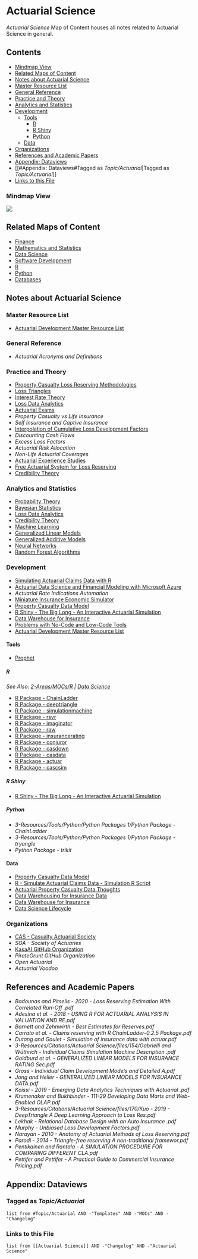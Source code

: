 # Actuarial Science

*Actuarial Science* Map of Content houses all notes related to Actuarial Science in general.

## Contents

* [Mindmap View](Actuarial%20Science.md#mindmap-view)
* [Related Maps of Content](Actuarial%20Science.md#related-maps-of-content)
* [Notes about Actuarial Science](Actuarial%20Science.md#notes-about-actuarial-science)
* [Master Resource List](Actuarial%20Science.md#notes-about-actuarial-science-master-resource-list)
* [General Reference](Actuarial%20Science.md#notes-about-actuarial-science-general-reference)
* [Practice and Theory](Actuarial%20Science.md#notes-about-actuarial-science-practice-and-theory)
* [Analytics and Statistics](Actuarial%20Science.md#notes-about-actuarial-science-analytics-and-statistics)
* [Development](Actuarial%20Science.md#notes-about-actuarial-science-development)
  * [Tools](Actuarial%20Science.md#development-tools)
    * [R](Actuarial%20Science.md#tools-r)
    * [R Shiny](Actuarial%20Science.md#tools-r-shiny)
    * [Python](Actuarial%20Science.md#tools-python)
  * [Data](Actuarial%20Science.md#development-data)
* [Organizations](Actuarial%20Science.md#notes-about-actuarial-science-organizations)
* [References and Academic Papers](Actuarial%20Science.md#references-and-academic-papers)
* [Appendix: Dataviews](Actuarial%20Science.md#appendix-dataviews)
* \[\[\#Appendix: Dataviews#Tagged as *Topic/Actuarial*\|Tagged as *Topic/Actuarial*\]\]
* [Links to this File](Actuarial%20Science.md#appendix-dataviews-links-to-this-file)

### Mindmap View

![](https://i.imgur.com/pcwm2La.png)

## Related Maps of Content

* [Finance](Finance.md)
* [Mathematics and Statistics](Mathematics%20and%20Statistics.md)
* [Data Science](Data%20Science.md)
* [Software Development](Software%20Development.md)
* [R](R.md)
* [Python](Python.md)
* [Databases](Databases.md)

## Notes about Actuarial Science

### Master Resource List

* [Actuarial Development Master Resource List](../Lists/Actuarial%20Development%20Master%20Resource%20List.md)

### General Reference

* *Actuarial Acronyms and Definitions*

### Practice and Theory

* [Property Casualty Loss Reserving Methodologies](../../0-Slipbox/Property%20Casualty%20Loss%20Reserving%20Methodologies.md)
* [Loss Triangles](../../0-Slipbox/Loss%20Triangles.md)
* [Interest Rate Theory](../../0-Slipbox/Interest%20Rate%20Theory.md)
* [Loss Data Analytics](../../0-Slipbox/Loss%20Data%20Analytics.md)
* [Actuarial Exams](../../0-Slipbox/Actuarial%20Exams.md)
* *Property Casualty vs Life Insurance*
* *Self Insurance and Captive Insurance*
* [Interpolation of Cumulative Loss Development Factors](../../0-Slipbox/Interpolation%20of%20Cumulative%20Loss%20Development%20Factors.md)
* *Discounting Cash Flows*
* *Excess Loss Factors*
* *Actuarial Risk Allocation*
* *Non-Life Actuarial Coverages*
* [Actuarial Experience Studies](../../0-Slipbox/Actuarial%20Experience%20Studies.md)
* [Free Actuarial System for Loss Reserving](../../0-Slipbox/Free%20Actuarial%20System%20for%20Loss%20Reserving.md)
* [Credibility Theory](../../0-Slipbox/Credibility%20Theory.md)

### Analytics and Statistics

* [Probability Theory](../../0-Slipbox/Probability%20Theory.md)
* [Bayesian Statistics](../../0-Slipbox/Bayesian%20Statistics.md)
* [Loss Data Analytics](../../0-Slipbox/Loss%20Data%20Analytics.md)
* [Credibility Theory](../../0-Slipbox/Credibility%20Theory.md)
* [Machine Learning](../../0-Slipbox/Machine%20Learning.md)
* [Generalized Linear Models](../../0-Slipbox/Generalized%20Linear%20Models.md)
* [Generalized Additive Models](../../0-Slipbox/Generalized%20Additive%20Models.md)
* [Neural Networks](../../0-Slipbox/Neural%20Networks.md)
* [Random Forest Algorithms](../../0-Slipbox/Random%20Forest%20Algorithms.md)

### Development

* [Simulating Actuarial Claims Data with R](../../0-Slipbox/Simulating%20Actuarial%20Claims%20Data%20with%20R.md)
* [Actuarial Data Science and Financial Modeling with Microsoft Azure](../../0-Slipbox/Actuarial%20Data%20Science%20and%20Financial%20Modeling%20with%20Microsoft%20Azure.md)
* *Actuarial Rate Indications Automation*
* [Miniature Insurance Economic Simulator](../../0-Slipbox/Miniature%20Insurance%20Economic%20Simulator.md)
* [Property Casualty Data Model](../../0-Slipbox/Property%20Casualty%20Data%20Model.md)
* [R Shiny - The Big Long - An Interactive Actuarial Simulation](../../0-Slipbox/R%20Shiny%20-%20The%20Big%20Long%20-%20An%20Interactive%20Actuarial%20Simulation.md)
* [Data Warehouse for Insurance](../../0-Slipbox/Data%20Warehouse%20for%20Insurance.md)
* [Problems with No-Code and Low-Code Tools](../../0-Slipbox/Problems%20with%20No-Code%20and%20Low-Code%20Tools.md)
* [Actuarial Development Master Resource List](../Lists/Actuarial%20Development%20Master%20Resource%20List.md)

#### Tools

* [Prophet](../../3-Resources/Tools/Modeling/Prophet.md)

##### R

*See Also: [2-Areas/MOCs/R](R.md) | [Data Science](Data%20Science.md)*

* [R Package - ChainLadder](../../3-Resources/Tools/Developer%20Tools/Languages/R/R%20Packages/Actuarial%20R%20Packages/R%20Package%20-%20ChainLadder.md)
* [R Package - deeptriangle](../../3-Resources/Tools/Developer%20Tools/Languages/R/R%20Packages/Actuarial%20R%20Packages/R%20Package%20-%20deeptriangle.md)
* [R Package - simulationmachine](../../3-Resources/Tools/Developer%20Tools/Languages/R/R%20Packages/Actuarial%20R%20Packages/R%20Package%20-%20simulationmachine.md)
* [R Package - rsvr](../../3-Resources/Tools/Developer%20Tools/Languages/R/R%20Packages/Actuarial%20R%20Packages/R%20Package%20-%20rsvr.md)
* [R Package - imaginator](../../3-Resources/Tools/Developer%20Tools/Languages/R/R%20Packages/Actuarial%20R%20Packages/R%20Package%20-%20imaginator.md)
* [R Package - raw](../../3-Resources/Tools/Developer%20Tools/Languages/R/R%20Packages/Actuarial%20R%20Packages/R%20Package%20-%20raw.md)
* [R Package - insurancerating](../../3-Resources/Tools/Developer%20Tools/Languages/R/R%20Packages/Actuarial%20R%20Packages/R%20Package%20-%20insurancerating.md)
* [R Package - conjuror](../../3-Resources/Tools/Developer%20Tools/Languages/R/R%20Packages/Actuarial%20R%20Packages/R%20Package%20-%20conjuror.md)
* [R Package - casdown](../../3-Resources/Tools/Developer%20Tools/Languages/R/R%20Packages/Actuarial%20R%20Packages/R%20Package%20-%20casdown.md)
* [R Package - casdata](../../3-Resources/Tools/Developer%20Tools/Languages/R/R%20Packages/Actuarial%20R%20Packages/R%20Package%20-%20casdata.md)
* [R Package - actuar](../../3-Resources/Tools/Developer%20Tools/Languages/R/R%20Packages/Actuarial%20R%20Packages/R%20Package%20-%20actuar.md)
* [R Package - cascsim](../../3-Resources/Tools/Developer%20Tools/Languages/R/R%20Packages/Actuarial%20R%20Packages/R%20Package%20-%20cascsim.md)

##### R Shiny

* [R Shiny - The Big Long - An Interactive Actuarial Simulation](../../0-Slipbox/R%20Shiny%20-%20The%20Big%20Long%20-%20An%20Interactive%20Actuarial%20Simulation.md)

##### Python

* *3-Resources/Tools/Python/Python Packages 1/Python Package - ChainLadder*
* *3-Resources/Tools/Python/Python Packages 1/Python Package - tryangle*
* *Python Package - trikit*

#### Data

* [Property Casualty Data Model](../../0-Slipbox/Property%20Casualty%20Data%20Model.md)
* [R - Simulate Actuarial Claims Data - Simulation R Script](../Code/R/R%20-%20Simulate%20Actuarial%20Claims%20Data%20-%20Simulation%20R%20Script.md)
* [Actuarial Property Casualty Data Thoughts](../../0-Slipbox/Actuarial%20Property%20Casualty%20Data%20Thoughts.md)
* [Data Warehousing for Insurance Data](../../0-Slipbox/Data%20Warehousing%20for%20Insurance%20Data.md)
* [Data Warehouse for Insurance](../../0-Slipbox/Data%20Warehouse%20for%20Insurance.md)
* [Data Science Lifecycle](../../0-Slipbox/Data%20Science%20Lifecycle.md)

### Organizations

* [CAS - Casualty Actuarial Society](../../0-Slipbox/CAS%20-%20Casualty%20Actuarial%20Society.md)
* *SOA - Society of Actuaries*
* [KasaAI GitHub Organization](../../0-Slipbox/KasaAI%20GitHub%20Organization.md)
* *PirateGrunt GitHub Organization*
* *Open Actuarial*
* *Actuarial Voodoo*

## References and Academic Papers

* *Badounas and Pitselis - 2020 - Loss Reserving Estimation With Correlated Run-Off .pdf*
* *Adesina et al. - 2018 - USING R FOR ACTUARIAL ANALYSIS IN VALUATION AND RE.pdf*
* *Barnett and Zehnwirth - Best Estimates for Reserves.pdf*
* *Carrato et al. - Claims reserving with R ChainLadder-0.2.5 Package.pdf*
* *Dutang and Goulet - Simulation of insurance data with actuar.pdf*
* *3-Resources/Citations/Actuarial Science/files/154/Gabrielli and Wüthrich - Individual Claims Simulation Machine Description .pdf*
* *Goldburd et al. - GENERALIZED LINEAR MODELS FOR INSURANCE RATING Sec.pdf*
* *Gross - Individual Claim Development Models and Detailed A.pdf*
* *Jong and Heller - GENERALIZED LINEAR MODELS FOR INSURANCE DATA.pdf*
* *Koissi - 2019 - Emerging Data Analytics Techniques with Actuarial .pdf*
* *Krumenaker and Bukhbinder - 111-29 Developing Data Marts and Web-Enabled OLAP.pdf*
* *3-Resources/Citations/Actuarial Science/files/170/Kuo - 2019 - DeepTriangle A Deep Learning Approach to Loss Res.pdf*
* *Lekhak - Relational Database Design with an Auto Insurance .pdf*
* *Murphy - Unbiased Loss Development Factors.pdf*
* *Narayan - 2010 - Anatomy of Actuarial Methods of Loss Reserving.pdf*
* *Parodi - 2014 - Triangle-free reserving A non-traditional framewor.pdf*
* *Pentikainen and Rantala - A SIMULATION PROCEDURE FOR COMPARING DIFFERENT CLA.pdf*
* *Pettifer and Pettifer - A Practical Guide to Commercial Insurance Pricing.pdf*

## Appendix: Dataviews

### Tagged as *Topic/Actuarial*

````dataview
list from #Topic/Actuarial AND -"Templates" AND -"MOCs" AND -"Changelog"
````

### Links to this File

````dataview
list from [[Actuarial Science]] AND -"Changelog" AND -"Actuarial Science"
````
